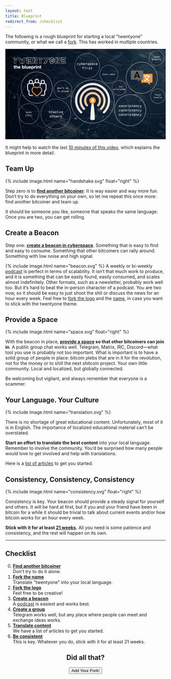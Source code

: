 ```yaml
---
layout: text 
title: Blueprint
redirect_from: /checklist
---
```


The following is a rough blueprint for starting a local "twentyone" community, or what we call a [fork](/fork). This has worked in multiple countries.

![](/images/blueprint.png)

It might help to watch the last [10 minutes of this
video](https://youtu.be/iOWvL9-4k4A?t=982), which explains the blueprint in more
detail.

## Team Up

{% include image.html name="handshake.svg" float="right" %}

Step zero is to **[find another bitcoiner](/secrets)**. It is way easier and way more fun. Don’t
try to do everything on your own, so let me repeat this once more: find another
bitcoiner and team up. 

It should be someone you like, someone that speaks the same language. Once you
are two, you can get rolling.

## Create a Beacon

Step one: **[create a beacon in cyberspace](/beacon)**. Something that is easy to find and easy
to consume. Something that other bitcoiners can rally around. Something with low
noise and high signal.

{% include image.html name="beacon.svg" %}
A weekly or bi-weekly [podcast] is perfect in terms of scalability. It isn’t that
much work to produce, and it is something that can be easily found, easily
consumed, and scales almost indefinitely. Other formats, such as a newsletter,
probably work well too. But it’s hard to beat the in-person character of a
podcast. You are two now, so it should be easy to just shoot the shit or discuss
the news for an hour every week. Feel free to [fork the logo][logo] and the [name], in
case you want to stick with the twentyone theme.

## Provide a Space

{% include image.html name="space.svg" float="right" %}

With the beacon in place, **[provide a space](/space) so that other bitcoiners can join in**.
A public group chat works well. Telegram, Matrix, IRC, Discord—what tool you use
is probably not too important. What is important is to have a solid group of
people in place: bitcoin plebs that are in it for the revolution, not for the
money or to shill the next shitcoin project. Your own little community. Local
and localized, but globally connected.

Be welcoming but vigilant, and always remember that everyone is a scammer.

## Your Language. Your Culture

{% include image.html name="translation.svg" %}

There is no shortage of great educational content. Unfortunately, most of it is
in English. The importance of localized educational material can’t be
overstated.

**Start an effort to translate the best content** into your local
language. Remember to involve the community. You’d be surprised how many people
would love to get involved and help with translations.

Here is a [list of articles][translations] to get you started.

## Consistency, Consistency, Consistency
{% include image.html name="consistency.svg" float="right" %}

Consistency is key. Your beacon should provide a steady signal for yourself and
others. It will be hard at first, but if you and your friend have been in
bitcoin for a while it should be trivial to talk about current events and/or how
bitcoin works for an hour every week.

**Stick with it for at least [21 weeks](/secrets).** All you need is some patience and
consistency, and the rest will happen on its own.

---

## Checklist

0. **[Find another bitcoiner][teamup]** <br/>Don't try to do it alone.
1. **[Fork the name][twentyone]** <br/>Translate "twentyone" into your local language.
2. **[Fork the logo][logo]** <br/>Feel free to be creative!
3. **[Create a beacon][beacon]** <br/>A [podcast] is easiest and works best. 
4. **[Create a group][group]** <br/>Telegram works well, but any place where people can meet and exchange ideas works.
5. **[Translate content][translations]** <br/>We have a list of articles to get you started.
6. **[Be consistent][consistency]** <br/>This is key. Whatever you do, stick with it for at least 21 weeks.


<center>
    <h2>Did all that?</h2>
    <a href="https://github.com/twentyone-world/twentyone-world.github.io/blob/main/CONTRIBUTING.md">
        <button type="button" class="btn btn-primary btn-large btn-custom">Add Your Fork!</button>
    </a>
</center>

[twentyone]: /fork#the-name
[name]: /fork#the-name
[podcast]: /podcast
[beacon]: /fork#the-concept
[logo]: /logo
[teamup]: /fork#the-trick
[group]: /fork#the-trick
[translations]: /translations
[consistency]: /fork#the-trick
